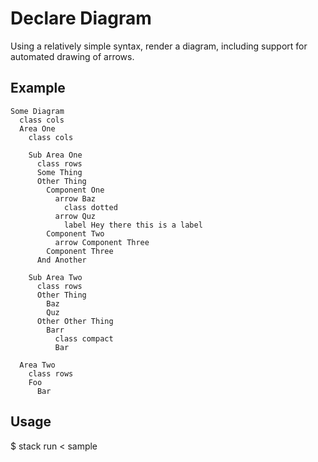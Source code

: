 # Declare Diagram

Using a relatively simple syntax, render a diagram, including support for automated drawing of arrows.

## Example

```
Some Diagram
  class cols
  Area One
    class cols

    Sub Area One
      class rows
      Some Thing
      Other Thing
        Component One
          arrow Baz
            class dotted
          arrow Quz
            label Hey there this is a label
        Component Two
          arrow Component Three
        Component Three
      And Another

    Sub Area Two
      class rows
      Other Thing
        Baz
        Quz
      Other Other Thing
        Barr
          class compact
          Bar

  Area Two
    class rows
    Foo
      Bar
```

## Usage

$ stack run < sample

